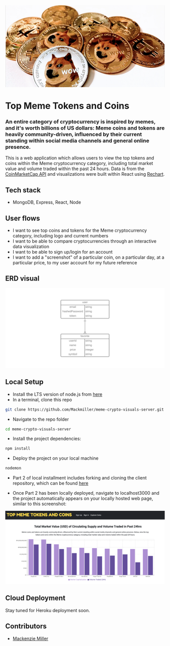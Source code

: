 <img alt="header" src="doge1.png">

# Top Meme Tokens and Coins

### An entire category of cryptocurrency is inspired by memes, and it's worth billions of US dollars: Meme coins and tokens are heavily community-driven, influenced by their current standing within social media channels and general online presence.
This is a web application which allows users to view the top tokens and coins within the Meme cryptocurrency category, including total market value and volume traded within the past 24 hours. Data is from the [CoinMarketCap API](https://coinmarketcap.com/api/documentation/v1/) and visualizations were built within React using [Rechart](https://recharts.org/en-US).

## Tech stack

- MongoDB, Express, React, Node 

## User flows

- I want to see top coins and tokens for the Meme cryptocurrency category, including logo and current numbers
- I want to be able to compare cryptocurrencies through an interactive data visualization
- I want to be able to sign up/login for an account
- I want to add a "screenshot" of a particular coin, on a particular day, at a particular price, to my user account for my future reference

## ERD visual

<img alt="erd" src="updated_erd.png">

## Local Setup

- Install the LTS version of node.js from [here](https://nodejs.org/en/)
- In a terminal, clone this repo

```sh
git clone https://github.com/Mackmiller/meme-crypto-visuals-server.git
```

- Navigate to the repo folder

```sh
cd meme-crypto-visuals-server
```

- Install the project dependencies:

```sh
npm install
```

- Deploy the project on your local machine

```sh
nodemon
```

- Part 2 of local installment includes forking and cloning the client repository, which can be found [here](https://github.com/Mackmiller/meme-crypto-visuals-client)

- Once Part 2 has been locally deployed, navigate to localhost3000 and the project automatically appears on your locally hosted web page, similar to this screenshot:

<img alt="project" src="project_view.png">

## Cloud Deployment

Stay tuned for Heroku deployment soon.

## Contributors

- [Mackenzie Miller](https://github.com/Mackmiller)
